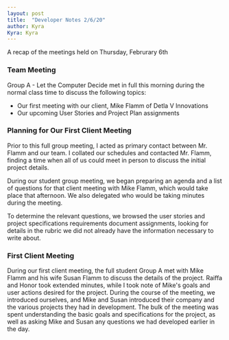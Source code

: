 ```yaml
---
layout: post
title:  "Developer Notes 2/6/20"
author: Kyra
Kyra: Kyra
---
```

 
A recap of the meetings held on Thursday, Februrary 6th

### Team Meeting

Group A - Let the Computer Decide met in full this morning during the normal class time to discuss the following topics:
* Our first meeting with our client, Mike Flamm of Detla V Innovations
* Our upcoming User Stories and Project Plan assignments

### Planning for Our First Client Meeting

Prior to this full group meeting, I acted as primary contact between Mr. Flamm and our team. I collated our schedules and contacted Mr. Flamm, finding a time when all of us could meet in person to discuss the initial project details.

During our student group meeting, we began preparing an agenda and a list of questions for that client meeting with Mike Flamm, which would take place that afternoon. We also delegated who would be taking minutes during the meeting.

To determine the relevant questions, we browsed the user stories and project specifications requirements document assignments, looking for details in the rubric we did not already have the information necessary to write about.


### First Client Meeting

During our first client meeting, the full student Group A met with Mike Flamm and his wife Susan Flamm to discuss the details of the project. Raiffa and Honor took extended minutes, while I took note of Mike's goals and user actions desired for the project. During the course of the meeting, we introduced ourselves, and Mike and Susan introduced their company and the various projects they had in development. The bulk of the meeting was spent understanding the basic goals and specifications for the project, as well as asking Mike and Susan any questions we had developed earlier in the day.
